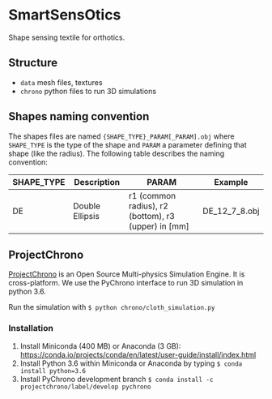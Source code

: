 # SmartSensOtics

Shape sensing textile for orthotics.

## Structure
- `data` mesh files, textures
- `chrono` python files to run 3D simulations

## Shapes naming convention
The shapes files are named `{SHAPE_TYPE}_PARAM[_PARAM].obj` where `SHAPE_TYPE` is the type of the shape and `PARAM` a parameter defining that shape (like the radius). The following table describes the naming convention:

| SHAPE_TYPE | Description | PARAM | Example |
|---|---|---|---|
| DE | Double Ellipsis  | r1 (common radius), r2 (bottom), r3 (upper) in [mm] | DE_12_7_8.obj |

## ProjectChrono

[ProjectChrono](https://projectchrono.org/) is an Open Source Multi-physics Simulation Engine. It is cross-platform. We use the PyChrono interface to run 3D simulation in python 3.6.

Run the simulation with `$ python chrono/cloth_simulation.py`

### Installation

 1. Install Miniconda (400 MB) or Anaconda (3 GB): https://conda.io/projects/conda/en/latest/user-guide/install/index.html
 2. Install Python 3.6 within Miniconda or Anaconda by typing `$ conda install python=3.6`
 3. Install PyChrono development branch `$ conda install -c projectchrono/label/develop pychrono`
